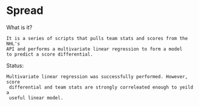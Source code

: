 # Spread
What is it?

    It is a series of scripts that pulls team stats and scores from the NHL's 
    API and performs a multivariate linear regression to form a model
    to predict a score differential.

Status:

    Multivariate linear regression was successfully performed. However, score 
     differential and team stats are strongly correleated enough to yeild a 
     useful linear model.
